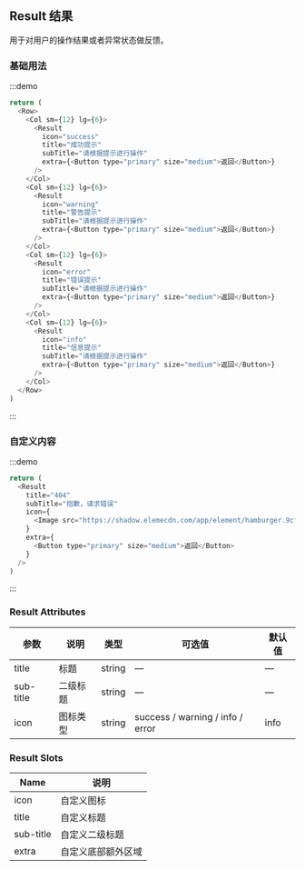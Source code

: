 ## Result 结果

用于对用户的操作结果或者异常状态做反馈。

### 基础用法

:::demo

```js
return (
  <Row>
    <Col sm={12} lg={6}>
      <Result
        icon="success"
        title="成功提示"
        subTitle="请根据提示进行操作"
        extra={<Button type="primary" size="medium">返回</Button>}
      />
    </Col>
    <Col sm={12} lg={6}>
      <Result
        icon="warning"
        title="警告提示"
        subTitle="请根据提示进行操作"
        extra={<Button type="primary" size="medium">返回</Button>}
      />
    </Col>
    <Col sm={12} lg={6}>
      <Result
        icon="error"
        title="错误提示"
        subTitle="请根据提示进行操作"
        extra={<Button type="primary" size="medium">返回</Button>}
      />
    </Col>
    <Col sm={12} lg={6}>
      <Result
        icon="info"
        title="信息提示"
        subTitle="请根据提示进行操作"
        extra={<Button type="primary" size="medium">返回</Button>}
      />
    </Col>
  </Row>
)
```

:::

### 自定义内容

:::demo

```js
return (
  <Result
    title="404"
    subTitle="抱歉，请求错误"
    icon={
      <Image src="https://shadow.elemecdn.com/app/element/hamburger.9cf7b091-55e9-11e9-a976-7f4d0b07eef6.png" />
    }
    extra={
      <Button type="primary" size="medium">返回</Button>
    }
  />
)
```

:::

### Result Attributes

| 参数          | 说明            | 类型            | 可选值                 | 默认值   |
|-------------  |---------------- |---------------- |---------------------- |-------- |
| title          | 标题         | string  |          —             |    —     |
| sub-title    | 二级标题  | string | — |    —  |
| icon  | 图标类型    | string  |    success / warning / info / error  |  info |

### Result Slots

| Name | 说明 |
|------|--------|
| icon | 自定义图标  |
| title | 自定义标题     |
| sub-title | 自定义二级标题     |
| extra | 自定义底部额外区域     |
